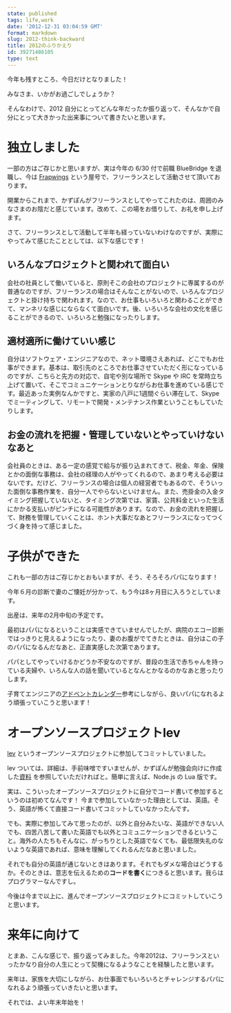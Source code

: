 ```yaml
---
state: published
tags: life,work
date: '2012-12-31 03:04:59 GMT'
format: markdown
slug: 2012-think-backward
title: 2012のふりかえり
id: 39271486105
type: text
---
```


今年も残すところ、今日だけとなりました！

みなさま、いかがお過ごしでしょうか？

そんなわけで、2012 自分にとってどんな年だったか振り返って、そんなかで自分にとって大きかった出来事について書きたいと思います。


独立しました
=============
一部の方はご存じかと思いますが、実は今年の 6/30 付で前職 BlueBridge を退職し、今は [Frapwings][frapwings] という屋号で、フリーランスとして活動させて頂いております。

開業からこれまで、かずぽんがフリーランスとしてやってこれたのは、周囲のみなさまのお陰だと感じています。改めて、この場をお借りして、お礼を申し上げます。

さて、フリーランスとして活動して半年も経っていないわけなのですが、実際にやってみて感じたこととしては、以下な感じです！

いろんなプロジェクトと関われて面白い
------------------------------------
会社の社員として働いていると、原則そこの会社のプロジェクトに専属するのが普通なのですが、フリーランスの場合はそんなことがないので、いろんなプロジェクトと掛け持ちで関われます。なので、お仕事もいろいろと関わることができて、マンネリな感じにならなくて面白いです。後、いろいろな会社の文化を感じることができるので、いろいろと勉強になったりします。

適材適所に働けていい感じ
------------------------
自分はソフトウェア・エンジニアなので、ネット環境さえあれば、どこでもお仕事ができます。基本は、取引先のところでお仕事させていただく形になっているのですが、こちらと先方の対応で、自宅や別な場所で Skype や IRC を常時立ち上げて置いて、そこでコミュニケーションとりながらお仕事を進めている感じです。最近あった実例なんかですと、実家の八戸に1週間ぐらい滞在して、Skype でミーティングして、リモートで開発・メンテナンス作業ということもしていたりします。

お金の流れを把握・管理していないとやっていけないなあと
----------------------------------------
会社員のときは、ある一定の感覚で給与が振り込まれてきて、税金、年金、保険とかの面倒な事務は、会社の経理の人がやってくれるので、あまり考える必要はないです。だけど、フリーランスの場合は個人の経営者でもあるので、そういった面倒な事務作業を、自分一人でやらないといけません。また、売掛金の入金タイミング把握していないと、タイミング次第では、家賃、公共料金といった生活にかかる支払いがピンチになる可能性があります。なので、お金の流れを把握して、財務を管理していくことは、ホント大事だなあとフリーランスになってつくづく身を持って感じました。


子供ができた
============
これも一部の方はご存じかとおもいますが、そう、そろそろパパになります！

今年６月の診断で妻のご懐妊が分かって、もう今は8ヶ月目に入ろうとしています。

出産は、来年の2月中旬の予定です。

最初はパパになるということは実感できていませんでしたが、病院のエコー診断ではっきりと見えるようになったり、妻のお腹がでてきたときは、自分はこの子のパパになるんだなあと、正直実感した次第であります。

パパとしてやっていけるかどうか不安なのですが、普段の生活で赤ちゃんを持っている夫婦や、いろんな人の話を聞いているとなんとかなるのかなあと思ったりします。

子育てエンジニアの[アドベントカレンダー][child advent]参考にしながら、良いパパになれるよう頑張っていこうと思います！


オープンソースプロジェクトlev
=============================
[lev][lev] というオープンソースプロジェクトに参加してコミットしていました。

lev ついては、詳細は、手前味噌ですいませんが、かずぽんが勉強会向けに作成した[資料][lev slide] を参照していただければと。簡単に言えば、Node.js の Lua 版です。

実は、こういったオープンソースプロジェクトに自分でコード書いて参加するというのは初めてなんです！
今まで参加していなかった理由としては、英語。そう、英語が怖くて直接コード書いてコミットしていなかったんです。

でも、実際に参加してみて思ったのが、以外と自分みたいな、英語ができない人でも、四苦八苦して書いた英語でも以外とコミュニケーションできるということ。海外の人たちもそんなに、がっちりとした英語でなくても、最低限失礼のないような英語であれば、意味を理解してくれるんだなあと思いました。

それでも自分の英語が通じないときはあります。それでもダメな場合はどうするか。そのときは、意志を伝えるための**コードを書く**につきると思います。我らはプログラマーなんですし。

今後は今まで以上に、進んでオープンソースプロジェクトにコミットしていこうと思います。


来年に向けて
============
とまあ、こんな感じで、振り返ってみました。今年2012は、フリーランスといったかなり自分の人生にとって契機になるようなことを経験したと思います。

来年は、家族を大切にしながら、お仕事面でもいろいろとチャレンジするパパになれるよう頑張っていきたいと思います。

それでは、よい年末年始を！


[frapwings]: http://frapwings.jp
[child advent]: http://atnd.org/events/34177
[lev]: https://github.com/connectFree/lev
[lev slide]: http://www.slideshare.net/kazupon/lev-14332762

